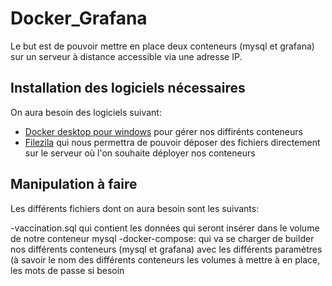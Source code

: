 # Docker_Grafana

Le but est de pouvoir mettre en place deux conteneurs (mysql et grafana) sur un serveur à distance accessible via une adresse IP.

## Installation des logiciels nécessaires

On aura besoin des logiciels suivant:
- [Docker desktop pour windows](https://www.docker.com/products/docker-desktop) pour gérer nos diffirénts conteneurs
- [Filezila](https://filezilla-project.org/) qui nous permettra de pouvoir déposer des fichiers directement sur le serveur où l'on souhaite déployer nos conteneurs

## Manipulation à faire

Les différents fichiers dont on aura besoin sont les suivants:

-vaccination.sql qui contient les données qui seront insérer dans le volume de notre conteneur mysql
-docker-compose: qui va se charger de builder nos différents conteneurs (mysql et grafana) avec les différents paramètres (à savoir le nom des différents conteneurs les volumes à mettre à en place, les mots de passe si besoin 



